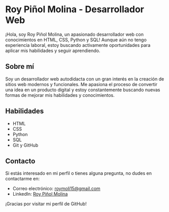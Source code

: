 # Roy Piñol Molina - Desarrollador Web

¡Hola, soy Roy Piñol Molina, un apasionado desarrollador web con conocimientos en HTML, CSS, Python y SQL! Aunque aún no tengo experiencia laboral, estoy buscando activamente oportunidades para aplicar mis habilidades y seguir aprendiendo.

## Sobre mí

Soy un desarrollador web autodidacta con un gran interés en la creación de sitios web modernos y funcionales. Me apasiona el proceso de convertir una idea en un producto digital y estoy constantemente buscando nuevas formas de mejorar mis habilidades y conocimientos.

## Habilidades

- HTML
- CSS
- Python
- SQL
- Git y GitHub

## Contacto

Si estás interesado en mi perfil o tienes alguna pregunta, no dudes en contactarme en:

- Correo electrónico: [roymoli15@gmail.com](mailto:roymoli15@gmail.com)
- LinkedIn: [Roy Piñol Molina](https://www.linkedin.com/in/roy-piñol-molina/)

¡Gracias por visitar mi perfil de GitHub!
